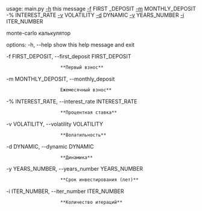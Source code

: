 usage: main.py [-h]() this message
[-f]() FIRST \_DEPOSIT [-m]() MONTHLY\_DEPOSIT -% INTEREST\_RATE [-v]() VOLATILITY [-d]() DYNAMIC [-y]() YEARS\_NUMBER [-i]() ITER\_NUMBER

monte-carlo калькулятор

options:
  -h, --help            show this help message and exit

  -f FIRST\_DEPOSIT, --first\_deposit FIRST\_DEPOSIT
```html
                    **Первый взнос**
```
  -m MONTHLY\_DEPOSIT, --monthly\_deposit
```html
                    Ежемесячный взнос**
```
  -% INTEREST\_RATE, --interest\_rate INTEREST\_RATE
```html
                    **Процентная ставка**
```
  -v VOLATILITY, --volatility VOLATILITY
```html
                    **Волатильность**
```
  -d DYNAMIC, --dynamic DYNAMIC
```html
                    **Динамика**
```
  -y YEARS\_NUMBER, --years\_number YEARS\_NUMBER
```html
                    **Срок инвестирования (лет)**
```
  -i ITER\_NUMBER, --iter\_number ITER\_NUMBER
```html
                    **Количество итераций**
```



